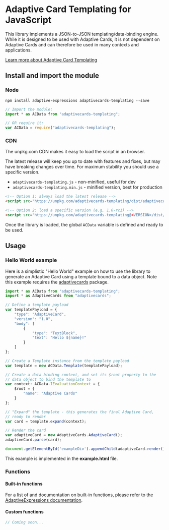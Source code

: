 # Adaptive Card Templating for JavaScript

This library implements a JSON-to-JSON templating/data-binding engine. While it is designed to be used with Adaptive Cards, it is not dependent on Adaptive Cards and can therefore be used in many contexts and applications.

[Learn more about Adaptive Card Templating](https://aka.ms/actemplating)

## Install and import the module

### Node

```console
npm install adaptive-expressions adaptivecards-templating --save
```

```js
// Import the module:
import * as ACData from "adaptivecards-templating";

// OR require it:
var ACData = require("adaptivecards-templating");
```

### CDN

The unpkg.com CDN makes it easy to load the script in an  browser. 

The latest release will keep you up to date with features and fixes, but may have breaking changes over time. For maximum stability you should use a specific version.

* `adaptivecards-templating.js` - non-minified, useful for dev
* `adaptivecards-templating.min.js` - minified version, best for production

```html
<!-- Option 1: always load the latest release -->
<script src="https://unpkg.com/adaptivecards-templating/dist/adaptivecards-templating.min.js"></script>

<!-- Option 2: load a specific version (e.g, 1.0-rc1) -->
<script src="https://unpkg.com/adaptivecards-templating@<VERSION>/dist/adaptivecards-templating.min.js"></script>
```

Once the library is loaded, the global `ACData` variable is defined and ready to be used.

## Usage

### Hello World example

Here is a simplistic "Hello World" example on how to use the library to generate an Adaptive Card using a template bound to a data object. Note this example requires the [adaptivecards](https://www.npmjs.com/package/adaptivecards) package.

```typescript
import * as ACData from "adaptivecards-templating";
import * as AdaptiveCards from "adaptivecards";

// Define a template payload
var templatePayload = {
    "type": "AdaptiveCard",
    "version": "1.0",
    "body": [
        {
            "type": "TextBlock",
            "text": "Hello ${name}!"
        }
    ]
};

// Create a Template instance from the template payload
var template = new ACData.Template(templatePayload);

// Create a data binding context, and set its $root property to the
// data object to bind the template to
var context: ACData.IEvaluationContext = {
    $root = {
        "name": "Adaptive Cards"
    }
};

// "Expand" the template - this generates the final Adaptive Card,
// ready to render
var card = template.expand(context);

// Render the card
var adaptiveCard = new AdaptiveCards.AdaptiveCard();
adaptiveCard.parse(card);

document.getElementById('exampleDiv').appendChild(adaptiveCard.render());
```

This example is implemented in the **example.html** file.

### Functions

#### Built-in functions

For a list of and documentation on built-in functions, please refer to the [AdaptiveExpressions documentation](https://aka.ms/adaptive-expressions).

#### Custom functions

```typescript
// Coming soon...
```
